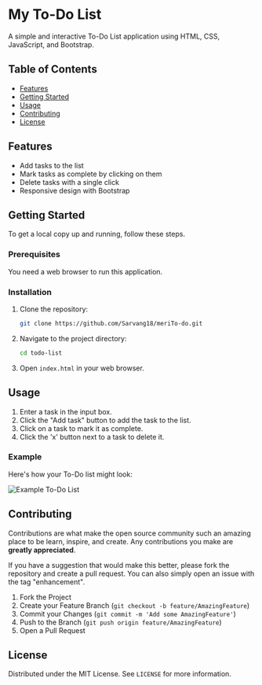 # My To-Do List

A simple and interactive To-Do List application using HTML, CSS, JavaScript, and Bootstrap.

## Table of Contents
- [Features](#features)
- [Getting Started](#getting-started)
- [Usage](#usage)
- [Contributing](#contributing)
- [License](#license)

## Features

- Add tasks to the list
- Mark tasks as complete by clicking on them
- Delete tasks with a single click
- Responsive design with Bootstrap

## Getting Started

To get a local copy up and running, follow these steps.

### Prerequisites

You need a web browser to run this application.

### Installation

1. Clone the repository:
    ```bash
    git clone https://github.com/Sarvang18/meriTo-do.git
    ```
2. Navigate to the project directory:
    ```bash
    cd todo-list
    ```
3. Open `index.html` in your web browser.

## Usage

1. Enter a task in the input box.
2. Click the "Add task" button to add the task to the list.
3. Click on a task to mark it as complete.
4. Click the 'x' button next to a task to delete it.

### Example

Here's how your To-Do list might look:

![Example To-Do List](example.png)

## Contributing

Contributions are what make the open source community such an amazing place to be learn, inspire, and create. Any contributions you make are **greatly appreciated**.

If you have a suggestion that would make this better, please fork the repository and create a pull request. You can also simply open an issue with the tag "enhancement".

1. Fork the Project
2. Create your Feature Branch (`git checkout -b feature/AmazingFeature`)
3. Commit your Changes (`git commit -m 'Add some AmazingFeature'`)
4. Push to the Branch (`git push origin feature/AmazingFeature`)
5. Open a Pull Request

## License

Distributed under the MIT License. See `LICENSE` for more information.
